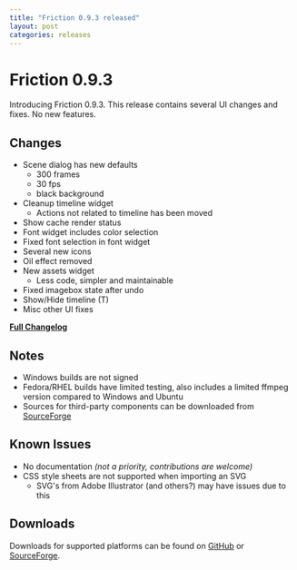 ```yaml
---
title: "Friction 0.9.3 released"
layout: post
categories: releases
---
```


# Friction 0.9.3

Introducing Friction 0.9.3. This release contains several UI changes and fixes. No new features.

## Changes

* Scene dialog has new defaults
  * 300 frames
  * 30 fps
  * black background
*  Cleanup timeline widget
   * Actions not related to timeline has been moved
* Show cache render status
* Font widget includes color selection
* Fixed font selection in font widget
* Several new icons
* Oil effect removed
*  New assets widget
   * Less code, simpler and maintainable
* Fixed imagebox state after undo
* Show/Hide timeline (T)
* Misc other UI fixes

[**Full Changelog**](https://github.com/friction2d/friction/compare/v0.9.2...v0.9.3)

## Notes

* Windows builds are not signed
* Fedora/RHEL builds have limited testing, also includes a limited ffmpeg version compared to Windows and Ubuntu
* Sources for third-party components can be downloaded from [SourceForge](https://sourceforge.net/projects/friction/files/source)

## Known Issues

* No documentation *(not a priority, contributions are welcome)*
* CSS style sheets are not supported when importing an SVG
  * SVG's from Adobe Illustrator (and others?) may have issues due to this 

## Downloads

Downloads for supported platforms can be found on [GitHub](https://github.com/friction2d/friction/releases/tag/v0.9.3) or [SourceForge](https://sourceforge.net/projects/friction/files/v0.9.3/).
